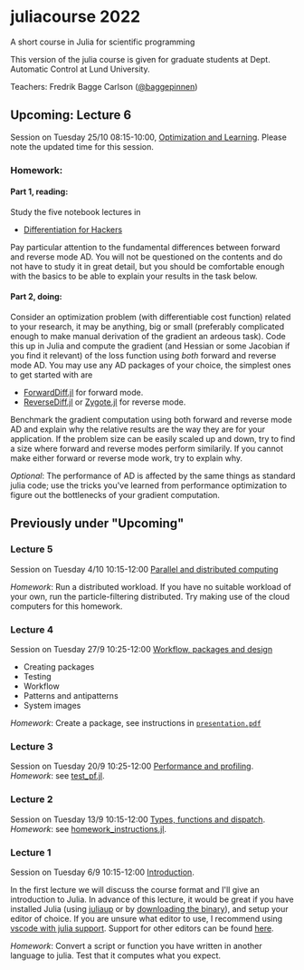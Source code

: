# juliacourse 2022
A short course in Julia for scientific programming

This version of the julia course is given for graduate students at Dept. Automatic Control at Lund University.

Teachers:
Fredrik Bagge Carlson ([@baggepinnen](https://github.com/baggepinnen))

## Upcoming: Lecture 6
Session on Tuesday 25/10 08:15-10:00, [Optimization and Learning](https://github.com/baggepinnen/juliacourse2022/tree/master/lecture6_optimization_learning). Please note the updated time for this session.

### Homework:
#### Part 1, reading:
Study the five notebook lectures in 
- [Differentiation for Hackers](https://github.com/MikeInnes/diff-zoo)

Pay particular attention to the fundamental differences between forward and reverse mode AD. You will not be questioned on the contents and do not have to study it in great detail, but you should be comfortable enough with the basics to be able to explain your results in the task below.

#### Part 2, doing:
Consider an optimization problem (with differentiable cost function) related to your research, it may be anything, big or small (preferably complicated enough to make manual derivation of the gradient an ardeous task). Code this up in Julia and compute the gradient (and Hessian or some Jacobian if you find it relevant) of the loss function using *both* forward and reverse mode AD. You may use any AD packages of your choice, the simplest ones to get started with are
- [ForwardDiff.jl](https://github.com/JuliaDiff/ForwardDiff.jl/) for forward mode.
- [ReverseDiff.jl](https://github.com/JuliaDiff/ReverseDiff.jl) or [Zygote.jl](https://github.com/FluxML/Zygote.jl) for reverse mode.

Benchmark the gradient computation using both forward and reverse mode AD and explain why the relative results are the way they are for your application. If the problem size can be easily scaled up and down, try to find a size where forward and reverse modes perform similarily. If you cannot make either forward or reverse mode work, try to explain why.

*Optional*: The performance of AD is affected by the same things as standard julia code; use the tricks you've learned from performance optimization to figure out the bottlenecks of your gradient computation.


## Previously under "Upcoming"

### Lecture 5
Session on Tuesday 4/10 10:15-12:00 [Parallel and distributed computing](https://github.com/baggepinnen/juliacourse2022/tree/master/lecture5_distributed)

*Homework*: Run a distributed workload. If you have no suitable workload of your own, run the particle-filtering distributed.
Try making use of the cloud computers for this homework.



### Lecture 4
Session on Tuesday 27/9 10:25-12:00 [Workflow, packages and design](https://github.com/baggepinnen/juliacourse2022/tree/master/lecture4_workflow_design)
- Creating packages
- Testing
- Workflow
- Patterns and antipatterns
- System images

*Homework*: Create a package, see instructions in [`presentation.pdf`](https://github.com/baggepinnen/juliacourse2022/tree/master/lecture4_workflow_design/presentation.pdf)


### Lecture 3

Session on Tuesday 20/9 10:25-12:00 [Performance and profiling](https://github.com/baggepinnen/juliacourse2022/tree/master/lecture3_performance).
*Homework*: see [test_pf.jl](https://github.com/baggepinnen/juliacourse2022/blob/main/lecture3_performance/test_pf.jl).

### Lecture 2
Session on Tuesday 13/9 10:15-12:00 [Types, functions and dispatch](https://github.com/baggepinnen/juliacourse2022/tree/master/lecture2_types_functions).
*Homework*: see [homework_instructions.jl](https://github.com/baggepinnen/juliacourse2022/blob/main/lecture2_types_functions/homework_instructions.jl).


### Lecture 1
Session on Tuesday 6/9 10:15-12:00 [Introduction](https://github.com/baggepinnen/juliacourse2022/tree/master/lecture1_intro).

In the first lecture we will discuss the course format and I'll give an introduction to Julia. In advance of this lecture, it would be great if you have installed Julia (using [juliaup](https://github.com/JuliaLang/juliaup) or by [downloading the binary](https://julialang.org/downloads/)), and setup your editor of choice. If you are unsure what editor to use, I recommend using [vscode with julia support](https://www.julia-vscode.org/). Support for other editors can be found [here](https://github.com/JuliaEditorSupport).

*Homework*: Convert a script or function you have written in another language to julia. Test that it computes what you expect. 
